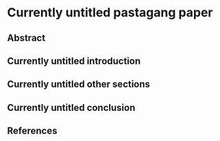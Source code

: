 # Currently untitled pastagang paper

## Abstract

## Currently untitled introduction

## Currently untitled other sections

## Currently untitled conclusion 

## References

[^website]: [Pastagang website](https://pastagang.cc)
[^nudel]: [Nudel](https://nudel.cc)
etc...
